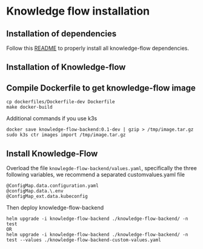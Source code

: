 # Knowledge flow installation

## Installation of dependencies

Follow this [README](https://github.com/fred-agent/deployment-factory/tree/main/charts) to properly install all knowledge-flow dependencies.

## Installation of Knowledge-flow

## Compile Dockerfile to get knowledge-flow image

```
cp dockerfiles/Dockerfile-dev Dockerfile
make docker-build
```

Additional commands if you use k3s
```
docker save knowledge-flow-backend:0.1-dev | gzip > /tmp/image.tar.gz
sudo k3s ctr images import /tmp/image.tar.gz
```

## Install Knowledge-Flow

Overload the file `knowlegde-flow-backend/values.yaml`, specifically the three following variables, we recommend a separated customvalues.yaml file

```
@ConfigMap.data.configuration.yaml
@configMap.data.\.env
@ConfigMap_ext.data.kubeconfig
```

Then deploy knowledge-flow-backend

```
helm upgrade -i knowledge-flow-backend ./knowledge-flow-backend/ -n test
OR
helm upgrade -i knowledge-flow-backend ./knowledge-flow-backend/ -n test --values ./knowledge-flow-backend-custom-values.yaml
```

